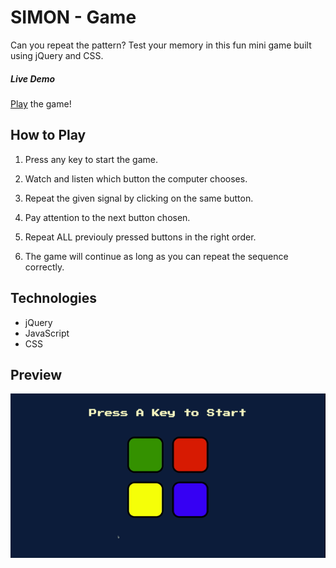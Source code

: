 # SIMON - Game
Can you repeat the pattern? Test your memory in this fun mini game built using jQuery and CSS.

##### Live Demo
[Play](https://nadinejuraschek.github.io/Simon-Game/) the game!

## How to Play

1. Press any key to start the game.

2. Watch and listen which button the computer chooses.

3. Repeat the given signal by clicking on the same button.

4. Pay attention to the next button chosen.

5. Repeat ALL previouly pressed buttons in the right order.

6. The game will continue as long as you can repeat the sequence correctly.

## Technologies
* jQuery
* JavaScript
* CSS

## Preview
![Preview](./readme/preview.gif)